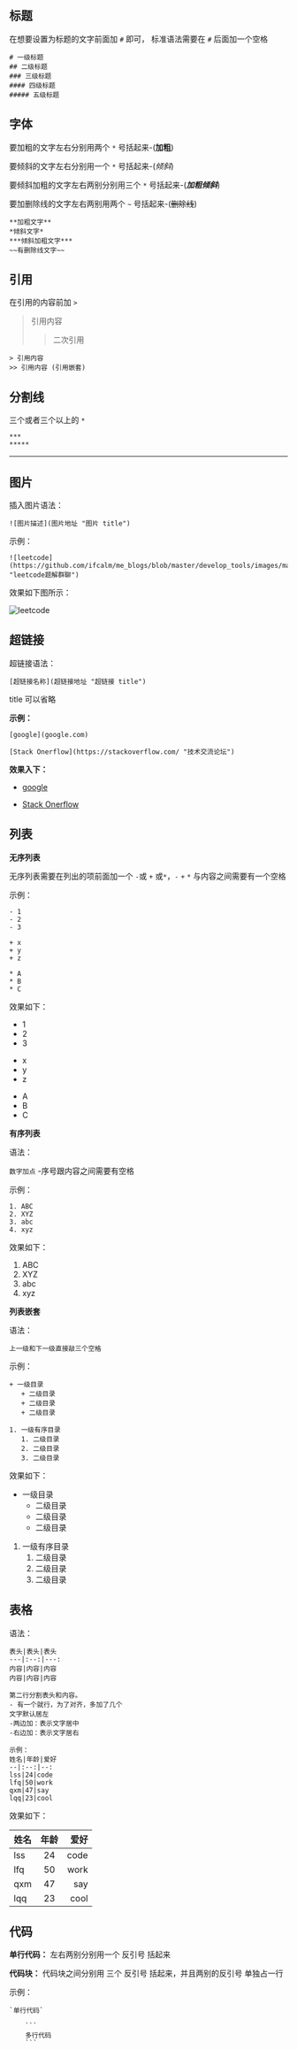 ## 标题
在想要设置为标题的文字前面加 `#` 即可，
标准语法需要在 `#` 后面加一个空格
```
# 一级标题
## 二级标题
### 三级标题
#### 四级标题
##### 五级标题
```

## 字体
要加粗的文字左右分别用两个 `*` 号括起来-(**加粗**)

要倾斜的文字左右分别用一个 `*` 号括起来-(*倾斜*)

要倾斜加粗的文字左右两别分别用三个 `*` 号括起来-(***加粗倾斜***)

要加删除线的文字左右两别用两个 `~` 号括起来-(~~删除线~~)
```
**加粗文字**
*倾斜文字*
***倾斜加粗文字***
~~有删除线文字~~
```

## 引用
在引用的内容前加 `>`

> 引用内容
>> 二次引用

```
> 引用内容
>> 引用内容 (引用嵌套)
```

## 分割线
三个或者三个以上的 `*` 

```
***
*****
```
***

## 图片
插入图片语法：

`![图片描述](图片地址 "图片 title")`

示例：
```
![leetcode](https://github.com/ifcalm/me_blogs/blob/master/develop_tools/images/markdown_1.png "leetcode题解群聊")
```
效果如下图所示：

![leetcode](https://github.com/ifcalm/me_blogs/blob/master/develop_tools/images/markdown_1.png "leetcode题解群聊")


## 超链接
超链接语法：

`[超链接名称](超链接地址 "超链接 title")`

title 可以省略

**示例：**
```
[google](google.com)

[Stack Onerflow](https://stackoverflow.com/ "技术交流论坛")
```

**效果入下：**

+ [google](google.com)

+ [Stack Onerflow](https://stackoverflow.com/ "技术交流论坛")


## 列表
**无序列表**

无序列表需要在列出的项前面加一个 `-`或 `+` 或`*`，`-` `+` `*` 与内容之间需要有一个空格

示例：

```
- 1
- 2
- 3

+ x
+ y
+ z

* A
* B
* C
```

效果如下：
- 1
- 2
- 3

+ x
+ y
+ z

* A
* B
* C


**有序列表**

语法：

`数字加点` -序号跟内容之间需要有空格

示例：
```
1. ABC
2. XYZ
3. abc
4. xyz
```

效果如下：

1. ABC
2. XYZ
3. abc
4. xyz

**列表嵌套**

语法：

`上一级和下一级直接敲三个空格`

示例：
```
+ 一级目录
   + 二级目录
   + 二级目录
   + 二级目录

1. 一级有序目录
   1. 二级目录
   2. 二级目录
   3. 二级目录
```
效果如下：

+ 一级目录
   + 二级目录
   + 二级目录
   + 二级目录

1. 一级有序目录
   1. 二级目录
   2. 二级目录
   3. 二级目录


## 表格
语法：
```
表头|表头|表头
---|:--:|---:
内容|内容|内容
内容|内容|内容

第二行分割表头和内容。
- 有一个就行，为了对齐，多加了几个
文字默认居左
-两边加：表示文字居中
-右边加：表示文字居右

示例：
姓名|年龄|爱好
--|:--:|--:
lss|24|code
lfq|50|work
qxm|47|say
lqq|23|cool
```

效果如下：

姓名|年龄|爱好
--|:--:|--:
lss|24|code
lfq|50|work
qxm|47|say
lqq|23|cool

## 代码
**单行代码：** 左右两别分别用一个 反引号 括起来

**代码块：** 代码块之间分别用 三个 反引号 括起来，并且两别的反引号 单独占一行

示例：
```
`单行代码`

    ```
    多行代码
    ```
```

